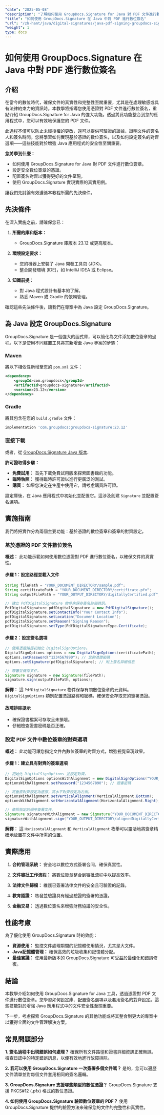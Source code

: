 ```yaml
---
"date": "2025-05-08"
"description": "了解如何使用 GroupDocs.Signature for Java 對 PDF 文件進行數位簽章。使用基於憑證的數位簽章和對齊選項保護您的文件安全。"
"title": "如何使用 GroupDocs.Signature 在 Java 中對 PDF 進行數位簽名"
"url": "/zh-hant/java/digital-signatures/java-pdf-signing-groupdocs-signature/"
"weight": 1
type: docs
---
```

# 如何使用 GroupDocs.Signature 在 Java 中對 PDF 進行數位簽名

## 介紹

在當今的數位時代，確保文件的真實性和完整性至關重要，尤其是在處理敏感或具有法律約束力的資訊時。本教學將指導您使用憑證對 PDF 文件進行數位簽名，重點介紹 GroupDocs.Signature for Java 的強大功能。透過將此功能整合到您的應用程式中，您可以有效地保護您的 PDF 文件。

此過程不僅可以防止未經授權的更改，還可以提供可驗證的證據，證明文件的簽名人和簽名時間。您將學習如何實現基於憑證的數位簽名，以及如何設定簽名的對齊選項——這些技能對於增強 Java 應用程式的安全性至關重要。

**您將學到什麼：**
- 如何使用 GroupDocs.Signature for Java 對 PDF 文件進行數位簽章。
- 設定安全數位簽章的憑證。
- 配置簽名對齊以獲得更好的文件呈現。
- 使用 GroupDocs.Signature 實現實際的真實用例。

讓我們先討論有效遵循本教程所需的先決條件。

## 先決條件

在深入實施之前，請確保您已：

1. **所需的庫和版本：**
   - GroupDocs.Signature 庫版本 23.12 或更高版本。
   
2. **環境設定要求：**
   - 您的機器上安裝了 Java 開發工具包 (JDK)。
   - 整合開發環境 (IDE)，如 IntelliJ IDEA 或 Eclipse。

3. **知識前提：**
   - 對 Java 程式設計有基本的了解。
   - 熟悉 Maven 或 Gradle 的依賴管理。

確認這些先決條件後，讓我們在專案中為 Java 設定 GroupDocs.Signature。

## 為 Java 設定 GroupDocs.Signature

GroupDocs.Signature 是一個強大的函式庫，可以簡化為文件添加數位簽章的過程。以下是使用不同建置工具將其新增至 Java 專案的步驟：

### Maven
將以下相依性新增至您的 `pom.xml` 文件：
```xml
<dependency>
    <groupId>com.groupdocs</groupId>
    <artifactId>groupdocs-signature</artifactId>
    <version>23.12</version>
</dependency>
```

### Gradle
將其包含在您的 `build.gradle` 文件：
```gradle
implementation 'com.groupdocs:groupdocs-signature:23.12'
```

### 直接下載
或者，從 [GroupDocs.Signature Java 版本](https://releases。groupdocs.com/signature/java/).

**許可證取得步驟：**
- **免費試用：** 首先下載免費試用版來探索圖書館的功能。
- **臨時執照：** 獲得臨時許可證以進行更廣泛的測試。
- **購買：** 如果您決定在生產中使用它，請考慮購買許可證。

設定庫後，在 Java 應用程式中初始化並配置它。這涉及創建 `Signature` 並配置簽名選項。

## 實施指南

我們將把實作分為兩個主要功能：基於憑證的數位簽章和簽章的對齊設定。

### 基於憑證的 PDF 文件數位簽名

**概述：**
此功能示範如何使用數位憑證對 PDF 進行數位簽名，以確保文件的真實性。

#### 步驟 1：設定路徑並載入文件
```java
String filePath = "YOUR_DOCUMENT_DIRECTORY/sample.pdf";
String certificatePath = "YOUR_DOCUMENT_DIRECTORY/certificate.pfx";
String outputFilePath = "YOUR_OUTPUT_DIRECTORY/digitallyCertified.pdf";

// 建立 PdfDigitalSignature 物件來保存簽名詳細資訊。
PdfDigitalSignature pdfDigitalSignature = new PdfDigitalSignature();
pdfDigitalSignature.setContactInfo("Your Contact Info");
pdfDigitalSignature.setLocation("Document Location");
pdfDigitalSignature.setReason("Signing Reason");
pdfDigitalSignature.setType(PdfDigitalSignatureType.Certificate);
```

#### 步驟 2：設定簽名選項
```java
// 使用憑證路徑初始化 DigitalSignOptions。
DigitalSignOptions options = new DigitalSignOptions(certificatePath);
options.setPassword("1234567890"); // 您的憑證密碼
options.setSignature(pdfDigitalSignature); // 附上簽名詳細信息

// 簽署並儲存文件。
Signature signature = new Signature(filePath);
signature.sign(outputFilePath, options);
```

**解釋：**
這 `PdfDigitalSignature` 物件保存有關數位簽章的元資料。 `DigitalSignOptions` 類別配置憑證路徑和密碼，確保安全存取您的簽署憑證。

#### 故障排除提示
- 確保證書檔案可存取且未損壞。
- 仔細檢查證書密碼是否正確。

### 設定 PDF 文件中數位簽章的對齊選項

**概述：**
此功能可讓您指定文件內數位簽章的對齊方式，增強視覺呈現效果。

#### 步驟 1：建立具有對齊的簽章選項
```java
// 初始化 DigitalSignOptions 並設定對齊。
DigitalSignOptions optionsWithAlignment = new DigitalSignOptions("YOUR_DOCUMENT_DIRECTORY/certificate.pfx");
optionsWithAlignment.setPassword("1234567890"); // 證書密碼

// 將垂直對齊設定為底部，將水平對齊設定為右側。
optionsWithAlignment.setVerticalAlignment(VerticalAlignment.Bottom);
optionsWithAlignment.setHorizontalAlignment(HorizontalAlignment.Right);

// 依照指定的順序簽署文件。
Signature signatureWithAlignment = new Signature("YOUR_DOCUMENT_DIRECTORY/sample.pdf");
signatureWithAlignment.sign("YOUR_OUTPUT_DIRECTORY/alignedDigitallyCertified.pdf", optionsWithAlignment);
```

**解釋：**
這 `HorizontalAlignment` 和 `VerticalAlignment` 枚舉可以靈活地將簽章精確地放置在文件中所需的位置。

## 實際應用

1. **合約管理系統：** 安全地以數位方式簽署合同，確保真實性。
   
2. **文件審批工作流程：** 將數位簽章整合到審批流程中以提高效率。

3. **法律文件歸檔：** 維護已簽署法律文件的安全且可驗證的記錄。

4. **教育認證：** 核發並驗證具有經過驗證的簽署的憑證。

5. **金融交易：** 透過數位簽名來增強財務協議的安全性。

## 性能考慮

為了優化使用 GroupDocs.Signature 時的效能：
- **資源使用：** 監控文件處理期間的記憶體使用情況，尤其是大文件。
- **Java記憶體管理：** 確保高效的垃圾收集和記憶體分配。
- **最佳實踐：** 使用最新版本的 GroupDocs.Signature 可受益於最佳化和錯誤修復。

## 結論

本教學介紹如何使用 GroupDocs.Signature for Java 工具，透過憑證對 PDF 文件進行數位簽章。您學習如何設定庫、配置簽名選項以及套用簽名的對齊設定。這些技能對於增強 Java 應用程式中的文件安全性至關重要。

下一步，考慮探索 GroupDocs.Signature 的其他功能或將其整合到更大的專案中以獲得全面的文件管理解決方案。

## 常見問題部分

**1. 簽名過程中出現錯誤如何處理？**
確保所有文件路徑和證書詳細資訊正確無誤。檢查日誌中的特定錯誤訊息，以便有效地進行故障排除。

**2. 我可以使用 GroupDocs.Signature 一次簽署多個文件嗎？**
是的，您可以遍歷文件清單並對每個文件套用相同的簽名邏輯。

**3. GroupDocs.Signature 支援哪些類型的數位憑證？**
GroupDocs.Signature 支援 PKCS#12 (.pfx) 格式的數位憑證。

**4. 如何使用 GroupDocs.Signature 驗證數位簽章的 PDF？**
使用 GroupDocs.Signature 提供的驗證方法來確保您的文件的完整性和真實性。